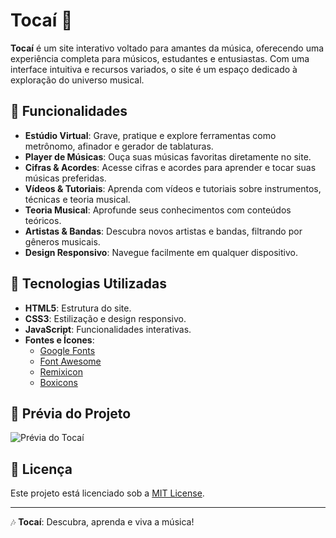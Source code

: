 # Tocaí 🎵

**Tocaí** é um site interativo voltado para amantes da música, oferecendo uma experiência completa para músicos, estudantes e entusiastas. Com uma interface intuitiva e recursos variados, o site é um espaço dedicado à exploração do universo musical.

## 🌟 Funcionalidades

- **Estúdio Virtual**: Grave, pratique e explore ferramentas como metrônomo, afinador e gerador de tablaturas.
- **Player de Músicas**: Ouça suas músicas favoritas diretamente no site.
- **Cifras & Acordes**: Acesse cifras e acordes para aprender e tocar suas músicas preferidas.
- **Vídeos & Tutoriais**: Aprenda com vídeos e tutoriais sobre instrumentos, técnicas e teoria musical.
- **Teoria Musical**: Aprofunde seus conhecimentos com conteúdos teóricos.
- **Artistas & Bandas**: Descubra novos artistas e bandas, filtrando por gêneros musicais.
- **Design Responsivo**: Navegue facilmente em qualquer dispositivo.

## 🚀 Tecnologias Utilizadas

- **HTML5**: Estrutura do site.
- **CSS3**: Estilização e design responsivo.
- **JavaScript**: Funcionalidades interativas.
- **Fontes e Ícones**:
  - [Google Fonts](https://fonts.google.com/)
  - [Font Awesome](https://fontawesome.com/)
  - [Remixicon](https://remixicon.com/)
  - [Boxicons](https://boxicons.com/)

## 📸 Prévia do Projeto

![Prévia do Tocaí](https://via.placeholder.com/800x400.png?text=Prévia+do+Projeto)

## 📄 Licença

Este projeto está licenciado sob a [MIT License](LICENSE).

---

🎶 **Tocaí**: Descubra, aprenda e viva a música!
